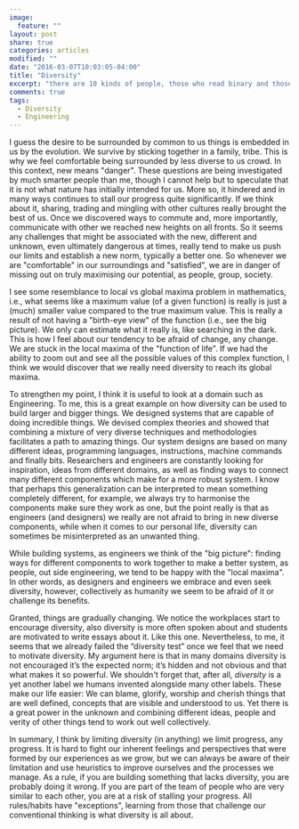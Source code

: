 ```yaml
---
image:
  feature: ""
layout: post
share: true
categories: articles
modified: ""
date: "2016-03-07T10:03:05-04:00"
title: "Diversity"
excerpt: "there are 10 kinds of people, those who read binary and those don’t"
comments: true
tags:
  - Diversity
  - Engineering
---
```


I guess the desire to be surrounded by common to us things is embedded in us by the evolution. We survive by sticking together in a family, tribe. This is why we feel comfortable being surrounded by less diverse to us crowd. In this context, new means "danger". These questions are being investigated by much smarter people than me, though I cannot help but to speculate that it is not what nature has initially intended for us. More so, it hindered and in many ways continues to stall our progress quite significantly. If we think about it, sharing, trading and mingling with other cultures really brought the best of us. Once we discovered ways to commute and, more importantly, communicate with other we reached new heights on all fronts. So it seems any challenges that might be associated with the new, different and unknown, even ultimately dangerous at times, really tend to make us push our limits and establish a new norm, typically a better one. So whenever we are "comfortable" in our surroundings and "satisfied", we are in danger of missing out on truly maximising our potential, as people, group, society.

I see some resemblance to local vs global maxima problem in mathematics, i.e., what seems like a maximum value (of a given function) is really is just a (much) smaller value compared to the true maximum value. This is really a result of not having a "birth-eye view" of the function (i.e., see the big picture). We only can estimate what it really is, like searching in the dark. This is how I feel about our tendency to be afraid of change, any change. We are stuck in the local maxima of the "function of life". If we had the ability to zoom out and see all the possible values of this complex function, I think we would discover that we really need diversity to reach its global maxima.

To strengthen my point, I think it is useful to look at a domain such as Engineering. To me, this is a great example on how diversity can be used to build larger and bigger things. We designed systems that are capable of doing incredible things. We devised complex theories and showed that combining a mixture of very diverse techniques and methodologies facilitates a path to amazing things. Our system designs are based on many different ideas, programming languages, instructions, machine commands and finally bits. Researchers and engineers are constantly looking for inspiration, ideas from different domains, as well as finding ways to connect many different components which make for a more robust system. I know that perhaps this generalization can be interpreted to mean something completely different, for example, we always try to harmonise the components make sure they work as one, but the point really is that as engineers (and designers) we really are not afraid to bring in new diverse components, while when it comes to our personal life, diversity can sometimes be misinterpreted as an unwanted thing.

While building systems, as engineers we think of the "big picture": finding ways for different components to work together to make a better system, as people, out side engineering, we tend to be happy with the "local maxima". In other words, as designers and engineers we embrace and even seek diversity, however, collectively as humanity we seem to be afraid of it or challenge its benefits.

Granted, things are gradually changing. We notice the workplaces start to encourage diversity, also diversity is more often spoken about and students are motivated to write essays about it. Like this one. Nevertheless, to me, it seems that we already failed the  “diversity test” once we feel that we need to motivate diversity. My argument here is that in many domains diversity is not encouraged it’s the expected norm; it’s hidden and not obvious and that what makes it so powerful. We shouldn't forget that, after all, *diversity* is a yet another label we humans invented alongside many other labels. These make our life easier: We can blame, glorify, worship and cherish things that are well defined, concepts that are visible and understood to us. Yet there is a great power in the unknown and combining different ideas, people and verity of other things tend to work out well collectively.

In summary, I think by limiting diversity (in anything) we limit progress, any progress. It is hard to fight our inherent feelings and perspectives that were formed by our experiences as we grow, but we can always be aware of their limitation and use heuristics to improve ourselves and the processes we manage.  As a rule, if you are building something that lacks diversity, you are probably doing it wrong. If you are part of the team of people who are very similar to each other, you are at a risk of stalling your progress. All rules/habits have "exceptions", learning from those that challenge our conventional thinking is what diversity is all about.
